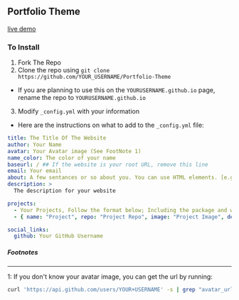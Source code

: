 ## Portfolio Theme
[live demo](https://redyetidev.github.io/DarkFolio)
### To Install
1. Fork The Repo
2. Clone the repo using `git clone https://github.com/YOUR_USERNAME/Portfolio-Theme`
  - If you are planning to use this on the `YOURUSERNAME.github.io` page, rename the repo to `YOURUSERNAME.github.io`
3. Modify `_config.yml` with your information
  - Here are the instructions on what to add to the `_config.yml` file:

  ```yaml
  title: The Title Of The Website
  author: Your Name
  avatar: Your Avatar image (See FootNote 1)
  name_color: The color of your name
  baseurl: / ## If the website is your root URL, remove this line
  email: Your email
  about: A few sentances or so about you. You can use HTML elements. [e.g. <strong>, <b>, <code>, etc]
  description: >
    The description for your website

  projects:
    - Your Projects, Follow the format below; Including the package and website are optional. Add as many as you want
    - { name: "Project", repo: "Project Repo", image: "Project Image", details: "Description (You can use HTML elements)", website: "Website", package: "Package"}

  social_links:
    github: Your GitHub Username

  ```
##### Footnotes
---
1: If you don't know your avatar image, you can get the url by running:
```bash
curl 'https://api.github.com/users/YOUR+USERNAME' -s | grep "avatar_url" | sed 's/"avatar_url": "//' | sed 's/",//'
```
